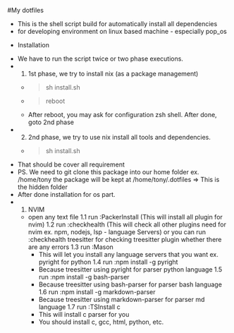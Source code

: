 #My dotfiles
- This is the shell script build for automatically install all dependencies
-  for developing environment on linux based machine - especially pop_os

* Installation
- We have to run the script twice or two phase executions.
- 1. 1st phase, we try to install nix (as a package management)
    - > sh install.sh
    - > reboot
    - After reboot, you may ask for configuration zsh shell.  After done, goto 2nd phase
- 2. 2nd phase, we try to use nix install all tools and dependencies.
    - > sh install.sh
- That should be cover all requirement 
- PS. We need to git clone this package into our home folder ex. /home/tony 
    the package will be kept at /home/tony/.dotfiles  => This is the hidden folder
- After done installation for os part.
- 1. NVIM
    - open any text file 
    1.1 run :PackerInstall 
      (This will install all plugin for nvim)
    1.2 run :checkhealth 
      (This will check all other plugins need for nvim ex. npm, nodejs, lsp - language Servers)
      or you can run 
      :checkhealth treesitter 
      for checking treesitter plugin whether there are any errors
    1.3 run :Mason
      - This will let you install any language servers that you want ex. pyright for python
    1.4 run :npm install -g pyright
      - Because treesitter using pyright for parser python language
    1.5 run :npm install -g bash-parser
      - Because treesitter using bash-parser for parser bash language
    1.6 run :npm install -g markdown-parser
      - Because treesitter using markdown-parser for parser md language
    1.7 run :TSInstall c
      - This will install c parser for you
      - You should install c, gcc, html, python, etc.
    
